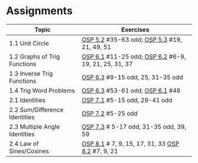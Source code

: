 # Assignments 

|Topic|Exercises|
|-----|---------|
| 1.1 Unit Circle | [OSP 5.2](https://openstax.org/books/precalculus/pages/5-2-unit-circle-sine-and-cosine-functions) #35-63 odd; [OSP 5.3](https://openstax.org/books/precalculus/pages/5-3-the-other-trigonometric-functions) #19, 21, 49, 51 |
| 1.2 Graphs of Trig Functions | [OSP 6.1](https://openstax.org/books/precalculus/pages/6-1-graphs-of-the-sine-and-cosine-functions) #11-25 odd; [OSP 6.2](https://openstax.org/books/precalculus/pages/6-2-graphs-of-the-other-trigonometric-functions) #6-9, 19, 21, 25, 31, 37 |
| 1.3 Inverse Trig Functions | [OSP 6.3](https://openstax.org/books/precalculus/pages/6-3-inverse-trigonometric-functions) #9-15 odd, 25, 31-35 odd |
| 1.4 Trig Word Problems | [OSP 6.3](https://openstax.org/books/precalculus/pages/6-3-inverse-trigonometric-functions) #53-61 odd; [OSP 6.1](https://openstax.org/books/precalculus/pages/6-1-graphs-of-the-sine-and-cosine-functions) #48 |
| 2.1 Identities | [OSP 7.1](https://openstax.org/books/precalculus/pages/7-1-solving-trigonometric-equations-with-identities) #5-15 odd, 29-41 odd|
| 2.2 Sum/Difference Identities | [OSP 7.2](https://openstax.org/books/precalculus/pages/7-2-sum-and-difference-identities) #5-25 odd |
| 2.3 Multiple Angle Identities | [OSP 7.3](https://openstax.org/books/precalculus/pages/7-3-double-angle-half-angle-and-reduction-formulas) # 5-17 odd, 31-35 odd, 39, 59 |
| 2.4 Law of Sines/Cosines | [OSP 8.1](https://openstax.org/books/precalculus/pages/8-1-non-right-triangles-law-of-sines) # 7, 9, 15, 17, 31, 33 [OSP 8.2](https://openstax.org/books/precalculus/pages/8-2-non-right-triangles-law-of-cosines) #7, 9, 21 |

